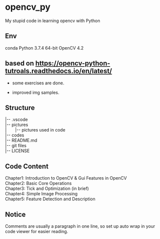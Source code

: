 # opencv_py

My stupid code in learning opencv with Python

## Env

conda Python 3.7.4 64-bit
OpenCV 4.2

## based on https://opencv-python-tutroals.readthedocs.io/en/latest/  

- some exercises are done.  

- improved img samples.

## Structure

|-- .vscode  
|-- pictures  
|&emsp;&emsp;|-- pictures used in code  
|-- codes  
|-- README.md  
|-- git files  
|-- LICENSE  
 
## Code Content

Chapter1: Introduction to OpenCV & Gui Features in OpenCV  
Chapter2: Basic Core Operations  
Chapter3: Tick and Optimization (in brief)  
Chapter4: Simple Image Processing  
Chapter5: Feature Detection and Description  

## Notice

Comments are usually a paragraph in one line, so set up auto wrap in your code viewer for easier reading.  
